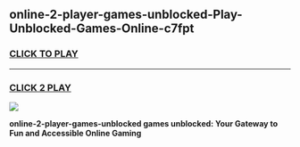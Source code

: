 
## online-2-player-games-unblocked-Play-Unblocked-Games-Online-c7fpt
<h3>
<a href="https://premium76.site?title=online-2-player-games-unblocked&ref=25A">CLICK TO PLAY</a></h3>
<hr>

<h3>
<a href="https://premium76.site?title=online-2-player-games-unblocked&ref=25A">CLICK 2 PLAY</a>
  
</h3>

<a href="https://premium76.site?title=online-2-player-games-unblocked&ref=25A"><img src="https://clearcache.store/games.png"></a>


**online-2-player-games-unblocked games unblocked: Your Gateway to Fun and Accessible Online Gaming**
